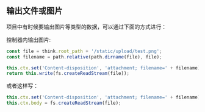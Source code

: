 ## 输出文件或图片

项目中有时候要输出图片等类型的数据，可以通过下面的方式进行：

控制器内输出图片:

```js
const file = think.root_path + '/static/upload/test.png';
const filename = path.relative(path.dirname(file), file);

this.ctx.set('Content-disposition', 'attachment; filename=' + filename);
return this.write(fs.createReadStream(file));
```
或者这样写：

```js
this.ctx.set('Content-disposition', 'attachment; filename=' + filename);
this.ctx.body = fs.createReadStream(file);

```